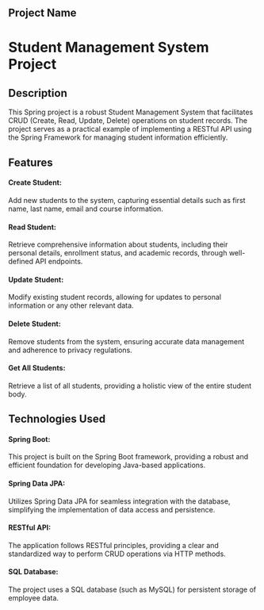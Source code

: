 
## Project Name
# Student Management System Project

## Description
This Spring project is a robust Student Management System that facilitates CRUD (Create, Read, Update, Delete) operations on student records. The project serves as a practical example of implementing a RESTful API using the Spring Framework for managing student information efficiently.

## Features
#### Create Student: 
Add new students to the system, capturing essential details such as first name, last name, email and course information.
#### Read Student: 
Retrieve comprehensive information about students, including their personal details, enrollment status, and academic records, through well-defined API endpoints.
#### Update Student: 
Modify existing student records, allowing for updates to personal information or any other relevant data.
#### Delete Student: 
Remove students from the system, ensuring accurate data management and adherence to privacy regulations.
#### Get All Students:
Retrieve a list of all students, providing a holistic view of the entire student body.

## Technologies Used
#### Spring Boot: 
This project is built on the Spring Boot framework, providing a robust and efficient foundation for developing Java-based applications.
#### Spring Data JPA: 
Utilizes Spring Data JPA for seamless integration with the database, simplifying the implementation of data access and persistence.
#### RESTful API:
The application follows RESTful principles, providing a clear and standardized way to perform CRUD operations via HTTP methods.
#### SQL Database:
The project uses a SQL database (such as MySQL) for persistent storage of employee data.


